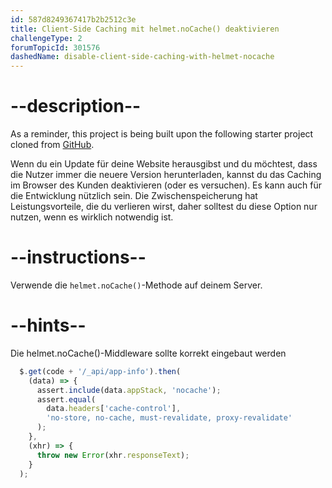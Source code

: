 ```yaml
---
id: 587d8249367417b2b2512c3e
title: Client-Side Caching mit helmet.noCache() deaktivieren
challengeType: 2
forumTopicId: 301576
dashedName: disable-client-side-caching-with-helmet-nocache
---
```


# --description--

As a reminder, this project is being built upon the following starter project cloned from <a href="https://github.com/freeCodeCamp/boilerplate-infosec/" target="_blank" rel="noopener noreferrer nofollow">GitHub</a>.

Wenn du ein Update für deine Website herausgibst und du möchtest, dass die Nutzer immer die neuere Version herunterladen, kannst du das Caching im Browser des Kunden deaktivieren (oder es versuchen). Es kann auch für die Entwicklung nützlich sein. Die Zwischenspeicherung hat Leistungsvorteile, die du verlieren wirst, daher solltest du diese Option nur nutzen, wenn es wirklich notwendig ist.

# --instructions--

Verwende die `helmet.noCache()`-Methode auf deinem Server.

# --hints--

Die helmet.noCache()-Middleware sollte korrekt eingebaut werden

```js
  $.get(code + '/_api/app-info').then(
    (data) => {
      assert.include(data.appStack, 'nocache');
      assert.equal(
        data.headers['cache-control'],
        'no-store, no-cache, must-revalidate, proxy-revalidate'
      );
    },
    (xhr) => {
      throw new Error(xhr.responseText);
    }
  );
```

